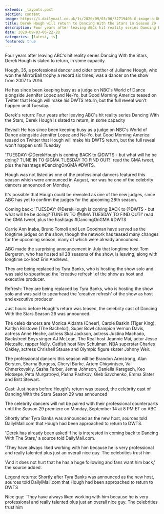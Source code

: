 ```yaml
---
extends: _layouts.post
section: content
image: https://i.dailymail.co.uk/1s/2020/09/03/06/32719406-0-image-a-80_1599109770966.jpg 
title: Derek Hough will return to Dancing With the Stars in Season 29 
description: Four years after leaving ABCs hit reality series Dancing With the Stars, Derek Hough is slated to return, in some capacity. 
date: 2020-09-03-06-22-20 
categories: [latest, tv] 
featured: true 
--- 
```

Four years after leaving ABC's hit reality series Dancing With the Stars, Derek Hough is slated to return, in some capacity.

Hough, 35, a professional dancer and older brother of Julianne Hough, who won the MirrorBall trophy a record six times, was a dancer on the show from 2007 to 2016.

He has since been keeping busy as a judge on NBC's World of Dance alongside Jennifer Lopez and Ne-Yo, but Good Morning America teased on Twitter that Hough will make his DWTS return, but the full reveal won't happen until Tuesday. 

Derek's return: Four years after leaving ABC's hit reality series Dancing With the Stars, Derek Hough is slated to return, in some capacity

Reveal: He has since been keeping busy as a judge on NBC's World of Dance alongside Jennifer Lopez and Ne-Yo, but Good Morning America teased on Twitter that Hough will make his DWTS return, but the full reveal won't happen until Tuesday

'TUESDAY: @DerekHough is coming BACK to @DWTS - but what will he be doing? TUNE IN TO @GMA TUESDAY TO FIND OUT!' read the GMA tweet, plus the hashtags #DancingOnGMA #DWTS.  

Hough was not listed as one of the professional dancers featured this season which were announced in August, nor was he one of the celebrity dancers announced on Monday.

It's possible that Hough could be revealed as one of the new judges, since ABC has yet to confirm the judges for the upcoming 28th season.

Coming back: 'TUESDAY: @DerekHough is coming BACK to @DWTS - but what will he be doing? TUNE IN TO @GMA TUESDAY TO FIND OUT!' read the GMA tweet, plus the hashtags #DancingOnGMA #DWTS

Carrie Ann Inaba, Bruno Tomoli and Len Goodman have served as the longtime judges on the show, though the network has teased many changes for the upcoming season, many of which were already announced.

ABC made the surprising announcement in July that longtime host Tom Bergeron, who has hosted all 28 seasons of the show, is leaving, along with longtime co-host Erin Andrews.

They are being replaced by Tyra Banks, who is hosting the show solo and was said to spearhead the 'creative refresh' of the show as host and executive producer. 

Refresh: They are being replaced by Tyra Banks, who is hosting the show solo and was said to spearhead the 'creative refresh' of the show as host and executive producer

Just hours before Hough's return was teased, the celebrity cast of Dancing With the Stars Season 29 was announced.

The celeb dancers are Monica Aldama (Cheer), Carole Baskin (Tiger King), Kaitlyn Bristowe (The Bachelor), Super Bowl champion Vernon Davis, actress Anne Heche, actress Skai Jackson, actress Justina Machado, Backstreet Boys singer AJ McLean, The Real host Jeannie Mai, actor Jesse Metcalfe, rapper Nelly, Catfish host Nev Schulman, NBA superstar Charles Oakley, actress Chrishell Stause and Olympic figure skater Johnny Weir.

The professional dancers this season will be Brandon Armstrong, Alan Bersten, Sharna Burgess, Cheryl Burke, Artem Chigvintsev, Val Chmerkovskiy, Sasha Farber, Jenna Johnson, Daniella Karagach, Keo Motsepe, Peta Murgatroyd, Pasha Pashkov, Gleb Savchenko, Emma Slater and Britt Stewart.

Cast: Just hours before Hough's return was teased, the celebrity cast of Dancing With the Stars Season 29 was announced

The celebrity dancers will not be paired with their professional counterparts until the Season 29 premiere on Monday, September 14 at 8 PM ET on ABC. 

Shortly after Tyra Banks was announced as the new host, sources told DailylMail.com that Hough had been approached to return to DWTS.

'Derek has already been asked if he is interested in coming back to Dancing With The Stars,' a source told DailyMail.com.

'They have always liked working with him because he is very professional and really talented plus just an overall nice guy. The celebrities trust him.

'And it does not hurt that he has a huge following and fans want him back,' the source added.

Legend returns: Shortly after Tyra Banks was announced as the new host, sources told DailylMail.com that Hough had been approached to return to DWTS

Nice guy: 'They have always liked working with him because he is very professional and really talented plus just an overall nice guy. The celebrities trust him

